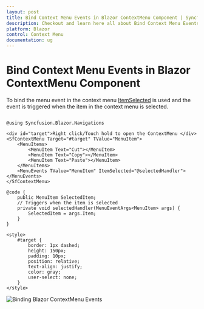 ```yaml
---
layout: post
title: Bind Context Menu Events in Blazor ContextMenu Component | Syncfusion
description: Checkout and learn here all about Bind Context Menu Events in Syncfusion Blazor ContextMenu component and more.
platform: Blazor
control: Context Menu
documentation: ug
---
```


# Bind Context Menu Events in Blazor ContextMenu Component

To bind the menu event in the context menu [ItemSelected](https://help.syncfusion.com/cr/blazor/Syncfusion.Blazor.Navigations.MenuEvents-1.html#Syncfusion_Blazor_Navigations_MenuEvents_1_ItemSelected) is used and the event is triggered when the item in the context menu is selected.

```cshtml

@using Syncfusion.Blazor.Navigations

<div id="target">Right click/Touch hold to open the ContextMenu </div>
<SfContextMenu Target="#target" TValue="MenuItem">
    <MenuItems>
        <MenuItem Text="Cut"></MenuItem>
        <MenuItem Text="Copy"></MenuItem>
        <MenuItem Text="Paste"></MenuItem>
    </MenuItems>
    <MenuEvents TValue="MenuItem" ItemSelected="@selectedHandler"></MenuEvents>
</SfContextMenu>

@code {
    public MenuItem SelectedItem;
    // Triggers when the item is selected
    private void selectedHandler(MenuEventArgs<MenuItem> args) {
        SelectedItem = args.Item;
    }
}

<style>
    #target {
        border: 1px dashed;
        height: 150px;
        padding: 10px;
        position: relative;
        text-align: justify;
        color: gray;
        user-select: none;
    }
</style>

```



![Binding Blazor ContextMenu Events](./../images/blazor-contextmenu-component.png)
<!-- {% previewsample "https://blazorplayground.syncfusion.com/embed/BDrKtPZBBbdHltgT?appbar=false&editor=false&result=true&errorlist=false&theme=bootstrap5" %} -->